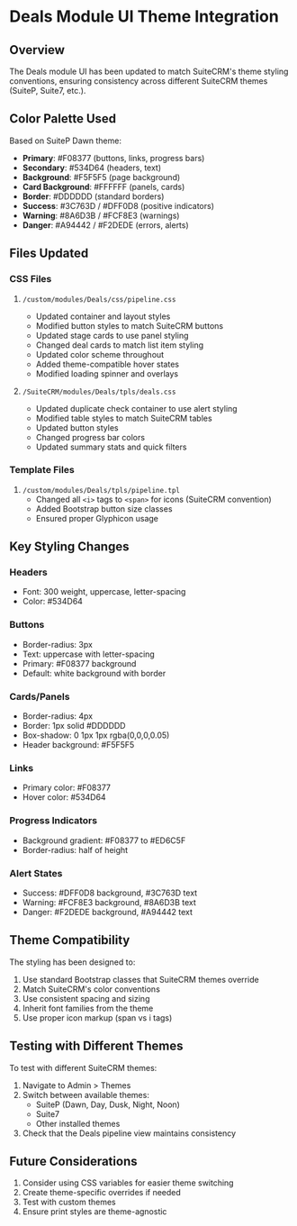 # Deals Module UI Theme Integration

## Overview

The Deals module UI has been updated to match SuiteCRM's theme styling conventions, ensuring consistency across different SuiteCRM themes (SuiteP, Suite7, etc.).

## Color Palette Used

Based on SuiteP Dawn theme:
- **Primary**: #F08377 (buttons, links, progress bars)
- **Secondary**: #534D64 (headers, text)
- **Background**: #F5F5F5 (page background)
- **Card Background**: #FFFFFF (panels, cards)
- **Border**: #DDDDDD (standard borders)
- **Success**: #3C763D / #DFF0D8 (positive indicators)
- **Warning**: #8A6D3B / #FCF8E3 (warnings)
- **Danger**: #A94442 / #F2DEDE (errors, alerts)

## Files Updated

### CSS Files
1. `/custom/modules/Deals/css/pipeline.css`
   - Updated container and layout styles
   - Modified button styles to match SuiteCRM buttons
   - Updated stage cards to use panel styling
   - Changed deal cards to match list item styling
   - Updated color scheme throughout
   - Added theme-compatible hover states
   - Modified loading spinner and overlays

2. `/SuiteCRM/modules/Deals/tpls/deals.css`
   - Updated duplicate check container to use alert styling
   - Modified table styles to match SuiteCRM tables
   - Updated button styles
   - Changed progress bar colors
   - Updated summary stats and quick filters

### Template Files
1. `/custom/modules/Deals/tpls/pipeline.tpl`
   - Changed all `<i>` tags to `<span>` for icons (SuiteCRM convention)
   - Added Bootstrap button size classes
   - Ensured proper Glyphicon usage

## Key Styling Changes

### Headers
- Font: 300 weight, uppercase, letter-spacing
- Color: #534D64

### Buttons
- Border-radius: 3px
- Text: uppercase with letter-spacing
- Primary: #F08377 background
- Default: white background with border

### Cards/Panels
- Border-radius: 4px
- Border: 1px solid #DDDDDD
- Box-shadow: 0 1px 1px rgba(0,0,0,0.05)
- Header background: #F5F5F5

### Links
- Primary color: #F08377
- Hover color: #534D64

### Progress Indicators
- Background gradient: #F08377 to #ED6C5F
- Border-radius: half of height

### Alert States
- Success: #DFF0D8 background, #3C763D text
- Warning: #FCF8E3 background, #8A6D3B text
- Danger: #F2DEDE background, #A94442 text

## Theme Compatibility

The styling has been designed to:
1. Use standard Bootstrap classes that SuiteCRM themes override
2. Match SuiteCRM's color conventions
3. Use consistent spacing and sizing
4. Inherit font families from the theme
5. Use proper icon markup (span vs i tags)

## Testing with Different Themes

To test with different SuiteCRM themes:

1. Navigate to Admin > Themes
2. Switch between available themes:
   - SuiteP (Dawn, Day, Dusk, Night, Noon)
   - Suite7
   - Other installed themes
3. Check that the Deals pipeline view maintains consistency

## Future Considerations

1. Consider using CSS variables for easier theme switching
2. Create theme-specific overrides if needed
3. Test with custom themes
4. Ensure print styles are theme-agnostic